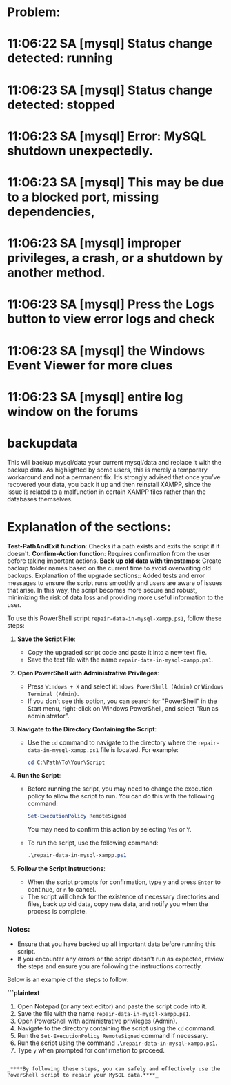 # Problem:
# 11:06:22 SA  [mysql] 	Status change detected: running
# 11:06:23 SA  [mysql] 	Status change detected: stopped
# 11:06:23 SA  [mysql] 	Error: MySQL shutdown unexpectedly.
# 11:06:23 SA  [mysql] 	This may be due to a blocked port, missing dependencies, 
# 11:06:23 SA  [mysql] 	improper privileges, a crash, or a shutdown by another method.
# 11:06:23 SA  [mysql] 	Press the Logs button to view error logs and check
# 11:06:23 SA  [mysql] 	the Windows Event Viewer for more clues
# 11:06:23 SA  [mysql] 	entire log window on the forums
# backupdata
This will backup mysql/data your current mysql/data and replace it with the backup data.
As highlighted by some users, this is merely a temporary workaround and not a permanent fix. It’s strongly advised that once you’ve recovered your data, you back it up and then reinstall XAMPP, since the issue is related to a malfunction in certain XAMPP files rather than the databases themselves.

# Explanation of the sections:
**Test-PathAndExit function**: Checks if a path exists and exits the script if it doesn't.
**Confirm-Action function**: Requires confirmation from the user before taking important actions.
**Back up old data with timestamps**: Create backup folder names based on the current time to avoid overwriting old backups.
Explanation of the upgrade sections:: Added tests and error messages to ensure the script runs smoothly and users are aware of issues that arise.
In this way, the script becomes more secure and robust, minimizing the risk of data loss and providing more useful information to the user.

To use this PowerShell script `repair-data-in-mysql-xampp.ps1`, follow these steps:

1. **Save the Script File**:
   - Copy the upgraded script code and paste it into a new text file.
   - Save the text file with the name `repair-data-in-mysql-xampp.ps1`.

2. **Open PowerShell with Administrative Privileges**:
   - Press `Windows + X` and select `Windows PowerShell (Admin)` or `Windows Terminal (Admin)`.
   - If you don't see this option, you can search for "PowerShell" in the Start menu, right-click on Windows PowerShell, and select "Run as administrator".

3. **Navigate to the Directory Containing the Script**:
   - Use the `cd` command to navigate to the directory where the `repair-data-in-mysql-xampp.ps1` file is located. For example:
     ```powershell
     cd C:\Path\To\Your\Script
     ```

4. **Run the Script**:
   - Before running the script, you may need to change the execution policy to allow the script to run. You can do this with the following command:
     ```powershell
     Set-ExecutionPolicy RemoteSigned
     ```
     You may need to confirm this action by selecting `Yes` or `Y`.
   
   - To run the script, use the following command:
     ```powershell
     .\repair-data-in-mysql-xampp.ps1
     ```

5. **Follow the Script Instructions**:
   - When the script prompts for confirmation, type `y` and press `Enter` to continue, or `n` to cancel.
   - The script will check for the existence of necessary directories and files, back up old data, copy new data, and notify you when the process is complete.

### Notes:
- Ensure that you have backed up all important data before running this script.
- If you encounter any errors or the script doesn't run as expected, review the steps and ensure you are following the instructions correctly.

Below is an example of the steps to follow:

**```plaintext**
1. Open Notepad (or any text editor) and paste the script code into it.
2. Save the file with the name `repair-data-in-mysql-xampp.ps1`.
3. Open PowerShell with administrative privileges (Admin).
4. Navigate to the directory containing the script using the `cd` command.
5. Run the `Set-ExecutionPolicy RemoteSigned` command if necessary.
6. Run the script using the command `.\repair-data-in-mysql-xampp.ps1`.
7. Type `y` when prompted for confirmation to proceed.
```

_****By following these steps, you can safely and effectively use the PowerShell script to repair your MySQL data.****_
